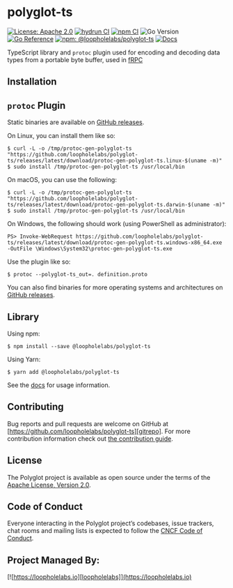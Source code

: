 # polyglot-ts

[![License: Apache 2.0](https://img.shields.io/badge/License-Apache%202.0-brightgreen.svg)][license]
[![hydrun CI](https://github.com/loopholelabs/polyglot-ts/actions/workflows/hydrun.yaml/badge.svg)](https://github.com/loopholelabs/polyglot-ts/actions/workflows/hydrun.yaml)
[![npm CI](https://github.com/loopholelabs/polyglot-ts/actions/workflows/npm.yaml/badge.svg)](https://github.com/loopholelabs/polyglot-ts/actions/workflows/docker.yaml)
![Go Version](https://img.shields.io/badge/go%20version-%3E=1.19-61CFDD.svg)
[![Go Reference](https://pkg.go.dev/badge/github.com/loopholelabs/polyglot-ts.svg)](https://pkg.go.dev/github.com/loopholelabs/polyglot-ts)
[![npm: @loopholelabs/polyglot-ts](https://img.shields.io/npm/v/@loopholelabs/polyglot-ts)](https://www.npmjs.com/package/@loopholelabs/polyglot-ts)
[![Docs](https://img.shields.io/badge/Docs-TypeDoc-blue.svg)][docs]

TypeScript library and `protoc` plugin used for encoding and decoding data types from a portable byte buffer, used in [fRPC](https://frpc.io)

## Installation

## `protoc` Plugin

Static binaries are available on [GitHub releases](https://github.com/loopholelabs/polyglot-ts/releases).

On Linux, you can install them like so:

```shell
$ curl -L -o /tmp/protoc-gen-polyglot-ts "https://github.com/loopholelabs/polyglot-ts/releases/latest/download/protoc-gen-polyglot-ts.linux-$(uname -m)"
$ sudo install /tmp/protoc-gen-polyglot-ts /usr/local/bin
```

On macOS, you can use the following:

```shell
$ curl -L -o /tmp/protoc-gen-polyglot-ts "https://github.com/loopholelabs/polyglot-ts/releases/latest/download/protoc-gen-polyglot-ts.darwin-$(uname -m)"
$ sudo install /tmp/protoc-gen-polyglot-ts /usr/local/bin
```

On Windows, the following should work (using PowerShell as administrator):

```shell
PS> Invoke-WebRequest https://github.com/loopholelabs/polyglot-ts/releases/latest/download/protoc-gen-polyglot-ts.windows-x86_64.exe -OutFile \Windows\System32\protoc-gen-polyglot-ts.exe
```

Use the plugin like so:

```shell
$ protoc --polyglot-ts_out=. definition.proto
```

You can also find binaries for more operating systems and architectures on [GitHub releases](https://github.com/loopholelabs/polyglot-ts/releases).

## Library

Using npm:

```shell
$ npm install --save @loopholelabs/polyglot-ts
```

Using Yarn:

```shell
$ yarn add @loopholelabs/polyglot-ts
```

See the [docs][docs] for usage information.

## Contributing

Bug reports and pull requests are welcome on GitHub at [https://github.com/loopholelabs/polyglot-ts][gitrepo]. For more contribution information check out [the contribution guide](./CONTRIBUTING.md).

## License

The Polyglot project is available as open source under the terms of the [Apache License, Version 2.0][license].

## Code of Conduct

Everyone interacting in the Polyglot project’s codebases, issue trackers, chat rooms and mailing lists is expected to follow the [CNCF Code of Conduct](https://github.com/cncf/foundation/blob/master/code-of-conduct.md).

## Project Managed By:

[![https://loopholelabs.io][loopholelabs]](https://loopholelabs.io)

[license]: http://www.apache.org/licenses/LICENSE-2.0
[docs]: https://loopholelabs.github.io/polyglot-ts
[gitrepo]: https://github.com/loopholelabs/polyglot-ts
[loopholelabs]: https://cdn.loopholelabs.io/loopholelabs/LoopholeLabsLogo.svg
